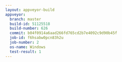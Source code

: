 ```yaml
---
layout: appveyor-build
appveyor:
  branch: master
  build-id: 51125518
  build-number: 626
  commit: b04f0914a6aad266fd765cd2b7e4092c9d90b45f
  job-id: f6hsabw0pcn83h2u
  job-number: 2
  os-name: Windows
  test-result: 1
---
```

